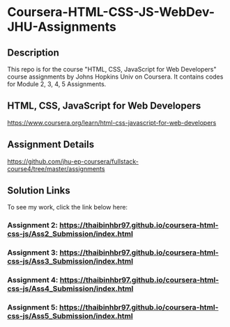 # Coursera-HTML-CSS-JS-WebDev-JHU-Assignments

## Description
This repo is for the course "HTML, CSS, JavaScript for Web Developers" course assignments by Johns Hopkins Univ on Coursera. It contains codes for Module 2, 3, 4, 5 Assignments.

## HTML, CSS, JavaScript for Web Developers 
https://www.coursera.org/learn/html-css-javascript-for-web-developers

## Assignment Details
https://github.com/jhu-ep-coursera/fullstack-course4/tree/master/assignments

## Solution Links

To see my work, click the link below here:

### Assignment 2: https://thaibinhbr97.github.io/coursera-html-css-js/Ass2_Submission/index.html

### Assignment 3: https://thaibinhbr97.github.io/coursera-html-css-js/Ass3_Submission/index.html

### Assignment 4: https://thaibinhbr97.github.io/coursera-html-css-js/Ass4_Submission/index.html

### Assignment 5: https://thaibinhbr97.github.io/coursera-html-css-js/Ass5_Submission/index.html
